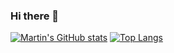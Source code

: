 ### Hi there 👋
[![Martin's GitHub stats](https://github-readme-stats.vercel.app/api?username=martinericksonn)](https://github.com/martinericksonn/github-readme-stats)
[![Top Langs](https://github-readme-stats.vercel.app/api/top-langs/?username=martinericksonn)](https://github.com/martinericksonn/github-readme-stats)
<!--
**martinericksonn/martinericksonn** is a ✨ _special_ ✨ repository because its `README.md` (this file) appears on your GitHub profile.

Here are some ideas to get you started:

- 🔭 I’m currently working on ...
- 🌱 I’m currently learning ...
- 👯 I’m looking to collaborate on ...
- 🤔 I’m looking for help with ...
- 💬 Ask me about ...
- 📫 How to reach me: ...
- 😄 Pronouns: ...
- ⚡ Fun fact: ...
-->

